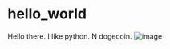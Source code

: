 # hello_world

Hello there. 
I like python.
N dogecoin.
![image](https://user-images.githubusercontent.com/20920259/109391343-84aa5780-7951-11eb-8ba4-29ef2b150dbd.png)
